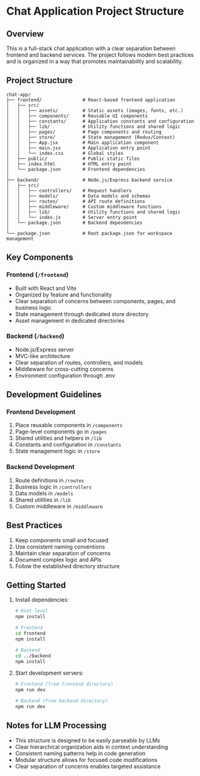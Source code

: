 # Chat Application Project Structure

## Overview
This is a full-stack chat application with a clear separation between frontend and backend services. The project follows modern best practices and is organized in a way that promotes maintainability and scalability.

## Project Structure

```
chat-app/
├── frontend/               # React-based frontend application
│   ├── src/
│   │   ├── assets/         # Static assets (images, fonts, etc.)
│   │   ├── components/     # Reusable UI components
│   │   ├── constants/      # Application constants and configuration
│   │   ├── lib/            # Utility functions and shared logic
│   │   ├── pages/          # Page components and routing
│   │   ├── store/          # State management (Redux/Context)
│   │   ├── App.jsx         # Main application component
│   │   ├── main.jsx        # Application entry point
│   │   └── index.css       # Global styles
│   ├── public/             # Public static files
│   ├── index.html          # HTML entry point
│   └── package.json        # Frontend dependencies
│
├── backend/                # Node.js/Express backend service
│   ├── src/
│   │   ├── controllers/    # Request handlers
│   │   ├── models/         # Data models and schemas
│   │   ├── routes/         # API route definitions
│   │   ├── middleware/     # Custom middleware functions
│   │   ├── lib/            # Utility functions and shared logic
│   │   └── index.js        # Server entry point
│   └── package.json        # Backend dependencies
│
└── package.json            # Root package.json for workspace management
```

## Key Components

### Frontend (`/frontend`)
- Built with React and Vite
- Organized by feature and functionality
- Clear separation of concerns between components, pages, and business logic
- State management through dedicated store directory
- Asset management in dedicated directories

### Backend (`/backend`)
- Node.js/Express server
- MVC-like architecture
- Clear separation of routes, controllers, and models
- Middleware for cross-cutting concerns
- Environment configuration through .env

## Development Guidelines

### Frontend Development
1. Place reusable components in `/components`
2. Page-level components go in `/pages`
3. Shared utilities and helpers in `/lib`
4. Constants and configuration in `/constants`
5. State management logic in `/store`

### Backend Development
1. Route definitions in `/routes`
2. Business logic in `/controllers`
3. Data models in `/models`
4. Shared utilities in `/lib`
5. Custom middleware in `/middleware`

## Best Practices
1. Keep components small and focused
2. Use consistent naming conventions
3. Maintain clear separation of concerns
4. Document complex logic and APIs
5. Follow the established directory structure

## Getting Started
1. Install dependencies:
   ```bash
   # Root level
   npm install
   
   # Frontend
   cd frontend
   npm install
   
   # Backend
   cd ../backend
   npm install
   ```

2. Start development servers:
   ```bash
   # Frontend (from frontend directory)
   npm run dev
   
   # Backend (from backend directory)
   npm run dev
   ```

## Notes for LLM Processing
- This structure is designed to be easily parseable by LLMs
- Clear hierarchical organization aids in context understanding
- Consistent naming patterns help in code generation
- Modular structure allows for focused code modifications
- Clear separation of concerns enables targeted assistance 